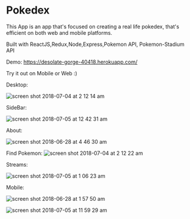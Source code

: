 # Pokedex


This App is an app that's focused on creating a real life pokedex, that's efficient on both web and mobile platforms.

Built with ReactJS,Redux,Node,Express,Pokemon API, Pokemon-Stadium API

Demo: https://desolate-gorge-40418.herokuapp.com/

Try it out on Mobile or Web :)


Desktop:

![screen shot 2018-07-04 at 2 12 14 am](https://user-images.githubusercontent.com/28635782/42268300-01976946-7f30-11e8-8a77-76a7504f715a.png)

SideBar:

![screen shot 2018-07-05 at 12 42 31 am](https://user-images.githubusercontent.com/28635782/42309135-9f08b65a-7fec-11e8-9f0a-5b7f0abe6cbb.png)


About:

![screen shot 2018-06-28 at 4 46 30 am](https://user-images.githubusercontent.com/28635782/42032409-547779b8-7a8e-11e8-8ef7-98fe16e45ee7.png)


Find Pokemon:
![screen shot 2018-07-04 at 2 12 22 am](https://user-images.githubusercontent.com/28635782/42268308-03fb64f8-7f30-11e8-863b-2a72d4c42a67.png)

Streams:

![screen shot 2018-07-05 at 1 06 23 am](https://user-images.githubusercontent.com/28635782/42310273-d61da35a-7fef-11e8-8e86-344ef9fc55f5.png)

Mobile:

![screen shot 2018-06-28 at 1 57 50 am](https://user-images.githubusercontent.com/28635782/42024359-da28f55e-7a76-11e8-9966-23ef1482fc1c.png)

![screen shot 2018-07-05 at 11 59 29 am](https://user-images.githubusercontent.com/28635782/42342568-4fa1662a-804b-11e8-95e6-44e83f04d821.png)


